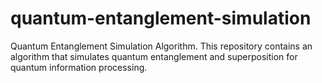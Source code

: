 # quantum-entanglement-simulation
Quantum Entanglement Simulation Algorithm. This repository contains an algorithm that simulates quantum entanglement and superposition for quantum information processing.
